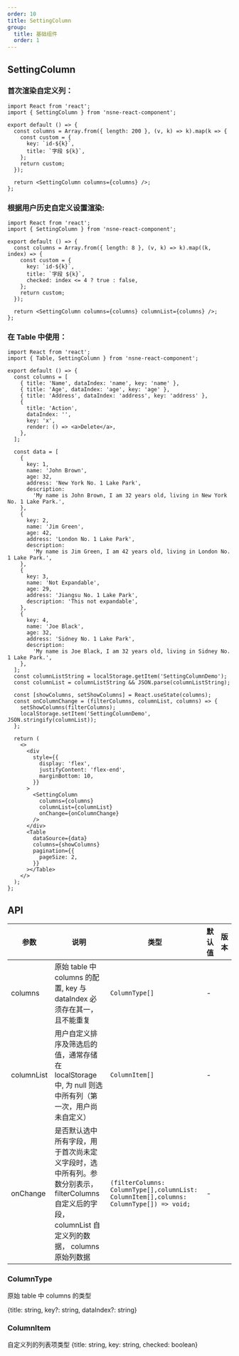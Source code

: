 ```yaml
---
order: 10
title: SettingColumn
group:
  title: 基础组件
  order: 1
---
```


## SettingColumn

### 首次渲染自定义列：

```tsx
import React from 'react';
import { SettingColumn } from 'nsne-react-component';

export default () => {
  const columns = Array.from({ length: 200 }, (v, k) => k).map(k => {
    const custom = {
      key: `id-${k}`,
      title: `字段 ${k}`,
    };
    return custom;
  });

  return <SettingColumn columns={columns} />;
};
```

### 根据用户历史自定义设置渲染:

```tsx
import React from 'react';
import { SettingColumn } from 'nsne-react-component';

export default () => {
  const columns = Array.from({ length: 8 }, (v, k) => k).map((k, index) => {
    const custom = {
      key: `id-${k}`,
      title: `字段 ${k}`,
      checked: index <= 4 ? true : false,
    };
    return custom;
  });

  return <SettingColumn columns={columns} columnList={columns} />;
};
```

### 在 Table 中使用：

```tsx
import React from 'react';
import { Table, SettingColumn } from 'nsne-react-component';

export default () => {
  const columns = [
    { title: 'Name', dataIndex: 'name', key: 'name' },
    { title: 'Age', dataIndex: 'age', key: 'age' },
    { title: 'Address', dataIndex: 'address', key: 'address' },
    {
      title: 'Action',
      dataIndex: '',
      key: 'x',
      render: () => <a>Delete</a>,
    },
  ];

  const data = [
    {
      key: 1,
      name: 'John Brown',
      age: 32,
      address: 'New York No. 1 Lake Park',
      description:
        'My name is John Brown, I am 32 years old, living in New York No. 1 Lake Park.',
    },
    {
      key: 2,
      name: 'Jim Green',
      age: 42,
      address: 'London No. 1 Lake Park',
      description:
        'My name is Jim Green, I am 42 years old, living in London No. 1 Lake Park.',
    },
    {
      key: 3,
      name: 'Not Expandable',
      age: 29,
      address: 'Jiangsu No. 1 Lake Park',
      description: 'This not expandable',
    },
    {
      key: 4,
      name: 'Joe Black',
      age: 32,
      address: 'Sidney No. 1 Lake Park',
      description:
        'My name is Joe Black, I am 32 years old, living in Sidney No. 1 Lake Park.',
    },
  ];
  const columnListString = localStorage.getItem('SettingColumnDemo');
  const columnList = columnListString && JSON.parse(columnListString);

  const [showColumns, setShowColumns] = React.useState(columns);
  const onColumnChange = (filterColumns, columnList, columns) => {
    setShowColumns(filterColumns);
    localStorage.setItem('SettingColumnDemo', JSON.stringify(columnList));
  };

  return (
    <>
      <div
        style={{
          display: 'flex',
          justifyContent: 'flex-end',
          marginBottom: 10,
        }}
      >
        <SettingColumn
          columns={columns}
          columnList={columnList}
          onChange={onColumnChange}
        />
      </div>
      <Table
        dataSource={data}
        columns={showColumns}
        pagination={{
          pageSize: 2,
        }}
      ></Table>
    </>
  );
};
```

## API

| 参数       | 说明                                                                                                                                                 | 类型                                                                                    | 默认值 | 版本 |
| ---------- | ---------------------------------------------------------------------------------------------------------------------------------------------------- | --------------------------------------------------------------------------------------- | ------ | ---- |
| columns    | 原始 table 中 columns 的配置, key 与 dataIndex 必须存在其一，且不能重复                                                                              | `ColumnType[]`                                                                          | -      |      |
| columnList | 用户自定义排序及筛选后的值，通常存储在 localStorage 中, 为 null 则选中所有列（第一次，用户尚未自定义）                                               | `ColumnItem[]`                                                                          | -      |
| onChange   | 是否默认选中所有字段，用于首次尚未定义字段时，选中所有列。参数分别表示，filterColumns 自定义后的字段，columnList 自定义列的数据， columns 原始列数据 | `(filterColumns: ColumnType[],columnList: ColumnItem[],columns: ColumnType[]) => void;` | -      |      |

### ColumnType

原始 table 中 columns 的类型

{title: string, key?: string, dataIndex?: string}

### ColumnItem

自定义列的列表项类型
{title: string, key: string, checked: boolean}
